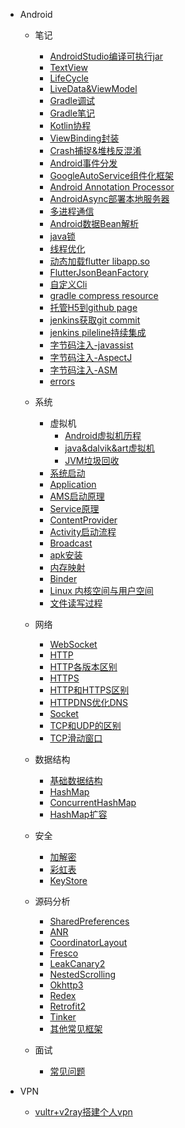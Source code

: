 - Android
	- 笔记
		- [AndroidStudio编译可执行jar](/node/as-build-jar/as-build-jar.md)
		- [TextView](/node/textview/textview.md)
		- [LifeCycle](/node/lifecycle/lifecycle.md)
		- [LiveData&ViewModel](/node/livedata-viewmodel/livedata-viewmodel.md)
		- [Gradle调试](/node/gradle-debug/gradle-debug.md)
		- [Gradle笔记](/node/gradle-base/gradle-base.md)
		- [Kotlin协程](/node/kotlin-coroutine/kotlin-coroutine.md)
		- [ViewBinding封装](/node/view-binding/view-binding.md)
		- [Crash捕捉&堆栈反混淆](/node/crash-retrace/crash-retrace.md)
		- [Android事件分发](/node/touch-event/touch_event.md)
		- [GoogleAutoService组件化框架](/node/google-auto-service/google-auto-service.md)
		- [Android Annotation Processor](/node/andorid-annotation-processor/andorid-annotation-processor.md)
		- [AndroidAsync部署本地服务器](/node/andorid-async/andorid-async.md)
		- [多进程通信](/node/multi-process-community/multi-process-community.md)
		- [Android数据Bean解析](/node/json-bean/json-bean.md)
		- [java锁](/node/java-lock/java-lock.md)
		- [线程优化](/node/thread-optimizi/thread-optimizi.md)
		- [动态加载flutter libapp.so](/node/dynamic-load-flutter/dynamic-load-flutter.md)
		- [FlutterJsonBeanFactory](/node/FlutterJsonBeanFactory/FlutterJsonBeanFactory.md)
		<!-- - [fataar解决Flutter打包依赖](/node/fat-aar/fat-aar.md) -->
		- [自定义Cli](/node/customer-cli/customer-cli.md)
		- [gradle compress resource](/node/gradle-compress-resource.md)
		- [托管H5到github page](/node/vue-github-page/vue-github-page.md)
		- [jenkins获取git commit](/node/jenkins-git-commitlog/jenkins-git-commitlog.md)
		- [jenkins pileline持续集成](/node/jenkins-pileline-android/jenkins-pileline-android.md)
		- [字节码注入-javassist](/node/javassit/javassit.md)
		- [字节码注入-AspectJ](/node/gradle7x-aspectjx/gradle7x-aspectjx.md)
		- [字节码注入-ASM](/node/asm/asm.md)
		- [errors](/node/errors/error.md)
		
	- 系统
		- 虚拟机
			- [Android虚拟机历程](/android-system/virtual-machine/android-virtual-machine/android-virtual-machine.md)
			- [java&dalvik&art虚拟机](/android-system/virtual-machine/java-dalvik-art-machine/java-dalvik-art-machine.md)
			- [JVM垃圾回收](/android-system/virtual-machine/jmv-recycler-algorithm/jmv-recycler-algorithm.md)
		- [系统启动](/android-system/system-start/system-start.md)
		- [Application](/android-system/application/application.md)
		- [AMS启动原理](/android-system/ams-start/ams-start.md)
		- [Service原理](/android-system/service/service.md)
		- [ContentProvider](/android-system/content-provider/content-provider.md)
		- [Activity启动流程](/source/activity/activity.md)
		- [Broadcast](/android-system/broadcast/broadcast.md)
		- [apk安装](/android-system/apk-install/apk-install.md)
		- [内存映射](/android-system/mmap/mmap.md)
		- [Binder](/android-system/binder/binder.md)
		- [Linux 内核空间与用户空间](/android-system/kernel-user-space/kernel-user-space.md)
		- [文件读写过程](/android-system/file-read/file-read.md)
	- 网络
		- [WebSocket](/net/web-socket/web-socket.md)
		- [HTTP](/net/http/http.md) 
		- [HTTP各版本区别](/net/http-version-diff/http-version-diff.md) 
		- [HTTPS](/net/https/https.md) 
		- [HTTP和HTTPS区别](/net/http&https/http&https.md) 
		- [HTTPDNS优化DNS](/net/httpdns/httpdns.md) 
		- [Socket](/net/socket/socket.md) 
		- [TCP和UDP的区别](/net/tcp-udp/tcp-udp.md)
		- [TCP滑动窗口](/net/tcp-slide-window/tcp-slide-window.md)
	
	- 数据结构
		- [基础数据结构](/data-structure/base-structure/base-structure.md)
		- [HashMap](/data-structure/hashmap/hashmap.md)
		- [ConcurrentHashMap](/data-structure/concurrenthashmap/concurrenthashmap.md)
		- [HashMap扩容](/data-structure/hashmap-expansion/hashmap-expansion.md)

	- 安全
		- [加解密](/safe/encry-decry/encry-decry.md)
		- [彩虹表](/safe/rainbow-tables/rainbow-tables.md)
		- [KeyStore](/safe/keystore/keystore.md)
		
	- 源码分析
		- [SharedPreferences](/source/sharedpreferences/sharedpreferences.md)
		- [ANR](/source/anr/anr.md)
		- [CoordinatorLayout](/source/coordinatorlayout/coordinatorlayout.md)
		- [Fresco](/source/fresco/freco.md)
		- [LeakCanary2](/source/leakcanary2/leakcanary2.md)
		- [NestedScrolling](/source/nestedscrolling/nestedscrolling.md)
		- [Okhttp3](/source/okhttp3/okhttp3.md)
		- [Redex](/source/redex/redex.md)
		- [Retrofit2](/source/retrofit2/retrofit2.md)
		- [Tinker](/source/tinker/tinker.md)
		- [其他常见框架](/source/others/others.md)
	- 面试
		- [常见问题](/interview/interview.md)

- VPN
	- [vultr+v2ray搭建个人vpn](/vpn/vultr_v2ray/vultr_v2ray.md)	

		